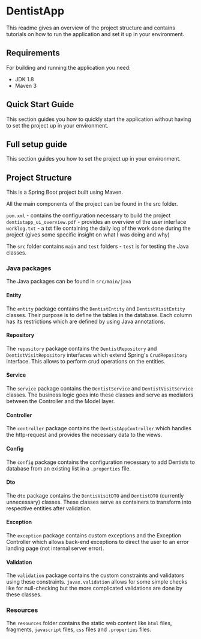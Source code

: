 # DentistApp

This readme gives an overview of the project structure and contains tutorials on how to run the application and set it up in your environment.

## Requirements

For building and running the application you need:

- JDK 1.8
- Maven 3

## Quick Start Guide

This section guides you how to quickly start the application without having to set the project up in your environment.

## Full setup guide

This section guides you how to set the project up in your environment.

## Project Structure

This is a Spring Boot project built using Maven.

All the main components of the project can be found in the src folder.

`pom.xml` - contains the configuration necessary to build the project  
`dentistapp_ui_overview.pdf` - provides an overview of the user interface  
`worklog.txt` - a txt file containing the daily log of the work done during the project (gives some specific insight on what I was doing and why)

The `src` folder contains `main` and `test` folders - `test` is for testing the Java classes.

### Java packages

The Java packages can be found in `src/main/java`

#### Entity

The `entity` package contains the `DentistEntity` and `DentistVisitEntity` classes. Their purpose is to define the tables in the database. Each column has its restrictions which are defined by using Java annotations.

#### Repository

The `repository` package contains the `DentistRepository` and `DentistVisitRepository` interfaces which extend Spring's `CrudRepository` interface. This allows to perform crud operations on the entities.

#### Service

The `service` package contains the `DentistService` and `DentistVisitService` classes. The business logic goes into these classes and serve as mediators between the Controller and the Model layer.

#### Controller

The `controller` package contains the `DentistAppController` which handles the http-request and provides the necessary data to the views.

#### Config

The `config` package contains the configuration necessary to add Dentists to database from an existing list in a `.properties` file.

#### Dto

The `dto` package contains the `DentisVisitDTO` and `DentistDTO` (currently unnecessary) classes. These classes serve as containers to transform into respective entities after validation.

#### Exception

The `exception` package contains custom exceptions and the Exception Controller which allows back-end exceptions to direct the user to an error landing page (not internal server error).

#### Validation

The `validation` package contains the custom constraints and validators using these constraints. `javax.validation` allows for some simple checks like for null-checking but the more complicated validations are done by these classes.

### Resources

The `resources` folder contains the static web content like `html` files, fragments, `javascript` files, `css` files and `.properties` files.
